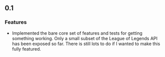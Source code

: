 ## 0.1

### Features

 - Implemented the bare core set of features and tests for getting something
   working. Only a small subset of the League of Legends API has been exposed so
   far. There is still lots to do if I wanted to make this fully featured.
